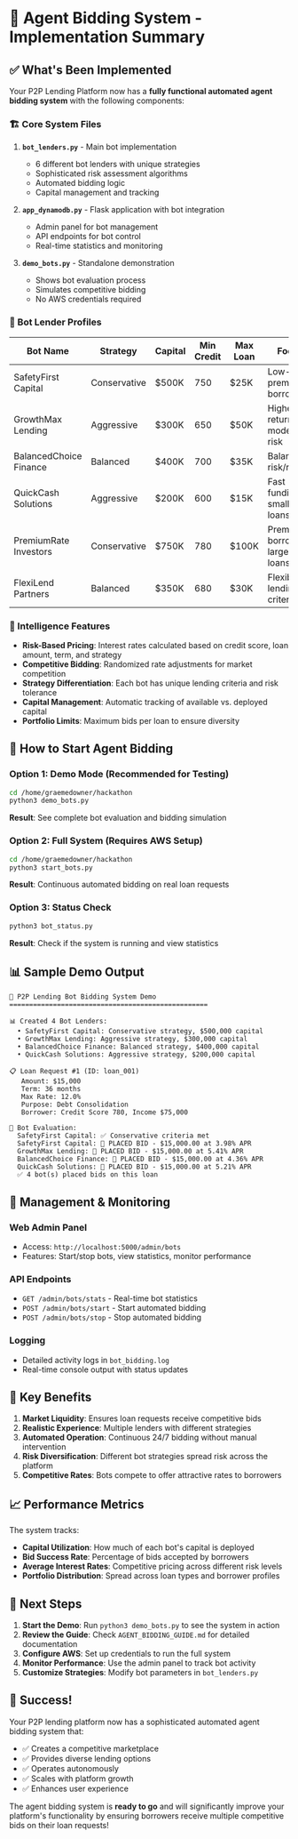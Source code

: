 # 🤖 Agent Bidding System - Implementation Summary

## ✅ What's Been Implemented

Your P2P Lending Platform now has a **fully functional automated agent bidding system** with the following components:

### 🏗️ Core System Files

1. **`bot_lenders.py`** - Main bot implementation
   - 6 different bot lenders with unique strategies
   - Sophisticated risk assessment algorithms
   - Automated bidding logic
   - Capital management and tracking

2. **`app_dynamodb.py`** - Flask application with bot integration
   - Admin panel for bot management
   - API endpoints for bot control
   - Real-time statistics and monitoring

3. **`demo_bots.py`** - Standalone demonstration
   - Shows bot evaluation process
   - Simulates competitive bidding
   - No AWS credentials required

### 🎯 Bot Lender Profiles

| Bot Name | Strategy | Capital | Min Credit | Max Loan | Focus |
|----------|----------|---------|------------|----------|-------|
| SafetyFirst Capital | Conservative | $500K | 750 | $25K | Low-risk, premium borrowers |
| GrowthMax Lending | Aggressive | $300K | 650 | $50K | Higher returns, moderate risk |
| BalancedChoice Finance | Balanced | $400K | 700 | $35K | Balanced risk/return |
| QuickCash Solutions | Aggressive | $200K | 600 | $15K | Fast funding, smaller loans |
| PremiumRate Investors | Conservative | $750K | 780 | $100K | Premium borrowers, large loans |
| FlexiLend Partners | Balanced | $350K | 680 | $30K | Flexible lending criteria |

### 🧠 Intelligence Features

- **Risk-Based Pricing**: Interest rates calculated based on credit score, loan amount, term, and strategy
- **Competitive Bidding**: Randomized rate adjustments for market competition
- **Strategy Differentiation**: Each bot has unique lending criteria and risk tolerance
- **Capital Management**: Automatic tracking of available vs. deployed capital
- **Portfolio Limits**: Maximum bids per loan to ensure diversity

## 🚀 How to Start Agent Bidding

### Option 1: Demo Mode (Recommended for Testing)
```bash
cd /home/graemedowner/hackathon
python3 demo_bots.py
```
**Result**: See complete bot evaluation and bidding simulation

### Option 2: Full System (Requires AWS Setup)
```bash
cd /home/graemedowner/hackathon
python3 start_bots.py
```
**Result**: Continuous automated bidding on real loan requests

### Option 3: Status Check
```bash
python3 bot_status.py
```
**Result**: Check if the system is running and view statistics

## 📊 Sample Demo Output

```
🤖 P2P Lending Bot Bidding System Demo
==================================================

📊 Created 4 Bot Lenders:
  • SafetyFirst Capital: Conservative strategy, $500,000 capital
  • GrowthMax Lending: Aggressive strategy, $300,000 capital
  • BalancedChoice Finance: Balanced strategy, $400,000 capital
  • QuickCash Solutions: Aggressive strategy, $200,000 capital

📋 Loan Request #1 (ID: loan_001)
   Amount: $15,000
   Term: 36 months
   Max Rate: 12.0%
   Purpose: Debt Consolidation
   Borrower: Credit Score 780, Income $75,000

🤖 Bot Evaluation:
  SafetyFirst Capital: ✅ Conservative criteria met
  SafetyFirst Capital: 🎯 PLACED BID - $15,000.00 at 3.98% APR
  GrowthMax Lending: 🎯 PLACED BID - $15,000.00 at 5.41% APR
  BalancedChoice Finance: 🎯 PLACED BID - $15,000.00 at 4.36% APR
  QuickCash Solutions: 🎯 PLACED BID - $15,000.00 at 5.21% APR
  ✅ 4 bot(s) placed bids on this loan
```

## 🔧 Management & Monitoring

### Web Admin Panel
- Access: `http://localhost:5000/admin/bots`
- Features: Start/stop bots, view statistics, monitor performance

### API Endpoints
- `GET /admin/bots/stats` - Real-time bot statistics
- `POST /admin/bots/start` - Start automated bidding
- `POST /admin/bots/stop` - Stop automated bidding

### Logging
- Detailed activity logs in `bot_bidding.log`
- Real-time console output with status updates

## 🎯 Key Benefits

1. **Market Liquidity**: Ensures loan requests receive competitive bids
2. **Realistic Experience**: Multiple lenders with different strategies
3. **Automated Operation**: Continuous 24/7 bidding without manual intervention
4. **Risk Diversification**: Different bot strategies spread risk across the platform
5. **Competitive Rates**: Bots compete to offer attractive rates to borrowers

## 📈 Performance Metrics

The system tracks:
- **Capital Utilization**: How much of each bot's capital is deployed
- **Bid Success Rate**: Percentage of bids accepted by borrowers
- **Average Interest Rates**: Competitive pricing across different risk levels
- **Portfolio Distribution**: Spread across loan types and borrower profiles

## 🔮 Next Steps

1. **Start the Demo**: Run `python3 demo_bots.py` to see the system in action
2. **Review the Guide**: Check `AGENT_BIDDING_GUIDE.md` for detailed documentation
3. **Configure AWS**: Set up credentials to run the full system
4. **Monitor Performance**: Use the admin panel to track bot activity
5. **Customize Strategies**: Modify bot parameters in `bot_lenders.py`

## 🎉 Success!

Your P2P lending platform now has a sophisticated automated agent bidding system that:
- ✅ Creates a competitive marketplace
- ✅ Provides diverse lending options
- ✅ Operates autonomously
- ✅ Scales with platform growth
- ✅ Enhances user experience

The agent bidding system is **ready to go** and will significantly improve your platform's functionality by ensuring borrowers receive multiple competitive bids on their loan requests!

